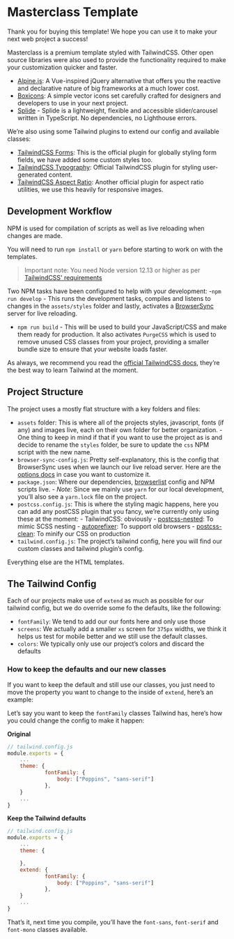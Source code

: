 # Masterclass Template

Thank you for buying this template! We hope you can use it to make your next web project a success!

Masterclass is a premium template styled with TailwindCSS. Other open source libraries were also used to provide the functionality required to make your customization quicker and faster.

- [Alpine.js](https://github.com/alpinejs/alpine): A Vue-inspired jQuery alternative that offers you the reactive and declarative nature of big frameworks at a much lower cost.
- [Boxicons](https://boxicons.com/): A simple vector icons set carefully crafted for designers and developers to use in your next project.
- [Splide](https://splidejs.com/) - Splide is a lightweight, flexible and accessible slider/carousel written in TypeScript. No dependencies, no Lighthouse errors.

We’re also using some Tailwind plugins to extend our config and available classes:

- [TailwindCSS Forms](https://github.com/tailwindlabs/tailwindcss-forms): This is the official plugin for globally styling form fields, we have added some custom styles too.
- [TailwindCSS Typography](https://tailwindcss.com/docs/typography-plugin): Official TailwindCSS plugin for styling user-generated content.
- [TailwindCSS Aspect Ratio](https://github.com/tailwindlabs/tailwindcss-aspect-ratio): Another official plugin for aspect ratio utilities, we use this heavily for responsive images.

## Development Workflow

NPM is used for compilation of scripts as well as live reloading when changes are made.

You will need to run `npm install` or `yarn` before starting to work on with the templates.

> Important note: You need Node version 12.13 or higher as per [TailwindCSS' requirements](https://tailwindcss.com/docs/upgrading-to-v2#upgrade-to-node-js-12-13-or-higher)

Two NPM tasks have been configured to help with your development: -`npm run develop` - This runs the development tasks, compiles and listens to changes in the `assets/styles` folder and lastly, activates a [BrowserSync](https://www.browsersync.io/docs/command-line) server for live reloading.

- `npm run build` - This will be used to build your JavaScript/CSS and make them ready for production. It also activates `PurgeCSS` which is used to remove unused CSS classes from your project, providing a smaller bundle size to ensure that your website loads faster.

As always, we recommend you read the [official TailwindCSS docs](https://tailwindcss.com/), they’re the best way to learn Tailwind at the moment.

## Project Structure

The project uses a mostly flat structure with a key folders and files:

- `assets` folder: This is where all of the projects styles, javascript, fonts (if any) and images live, each on their own folder for better organization. - One thing to keep in mind if that if you want to use the project as is and decide to rename the `styles` folder, be sure to update the `css` NPM script with the new name.
- `browser-sync-config.js`: Pretty self-explanatory, this is the config that BrowserSync uses when we launch our live reload server. Here are the [options docs](https://www.browsersync.io/docs/options) in case you want to customize it.
- `package.json`: Where our dependencies, [browserlist](https://github.com/browserslist/browserslist) config and NPM scripts live. - _Note_: Since we mainly use `yarn` for our local development, you’ll also see a `yarn.lock` file on the project.
- `postcss.config.js`: This is where the styling magic happens, here you can add any postCSS plugin that you fancy, we’re currently only using these at the moment: - TailwindCSS: obviously - [postcss-nested](https://github.com/postcss/postcss-nested): To mimic SCSS nesting - [autoprefixer](https://github.com/postcss/autoprefixer): To support old browsers - [postcss-clean](https://github.com/leodido/postcss-clean): To minify our CSS on production
- `tailwind.config.js`: The project’s tailwind config, here you will find our custom classes and tailwind plugin’s config.

Everything else are the HTML templates.

## The Tailwind Config

Each of our projects make use of `extend` as much as possible for our tailwind config, but we do override some fo the defaults, like the following:

- `fontFamily`: We tend to add our our fonts here and only use those
- `screens`: We actually add a smaller `xs` screen for `375px` widths, we think it helps us test for mobile better and we still use the default classes.
- `colors`: We typically only use our project’s colors and discard the defaults

### How to keep the defaults and our new classes

If you want to keep the default and still use our classes, you just need to move the property you want to change to the inside of `extend`, here’s an example:

Let’s say you want to keep the `fontFamily` classes Tailwind has, here’s how you could change the config to make it happen:

**Original**

```js
// tailwind.config.js
module.exports = {
	...
	theme: {
	        fontFamily: {
	            body: ["Poppins", "sans-serif"]
	        },
	}
	...
}
```

**Keep the Tailwind defaults**

```js
// tailwind.config.js
module.exports = {
	...
	theme: {

	},
	extend: {
			fontFamily: {
	            body: ["Poppins", "sans-serif"]
	        },
	}
	...
}
```

That’s it, next time you compile, you’ll have the `font-sans`, `font-serif` and `font-mono` classes available.
